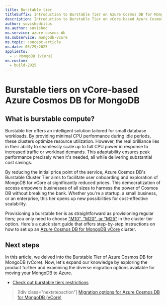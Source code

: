 ```yaml
---
title: Burstable tier
titleSuffix: Introduction to Burstable Tier on Azure Cosmos DB for MongoDB (vCore)
description: Introduction to Burstable Tier on vCore-based Azure Cosmos DB for MongoDB.
author: suvishodcitus
ms.author: suvishod
ms.service: azure-cosmos-db
ms.subservice: mongodb-vcore
ms.topic: concept-article
ms.date: 05/29/2025
appliesto:
  - ✅ MongoDB (vCore)
ms.custom:
  - build-2025
---
```


# Burstable tiers on vCore-based Azure Cosmos DB for MongoDB

## What is burstable compute?

Burstable tier offers an intelligent solution tailored for small database workloads. By providing minimal CPU performance during idle periods, these clusters optimize resource utilization. However, the real brilliance lies in their ability to seamlessly scale up to full CPU power in response to increased traffic or workload demands. This adaptability ensures peak performance precisely when it's needed, all while delivering substantial cost savings.

By reducing the initial price point of the service, Azure Cosmos DB's Burstable Cluster Tier aims to facilitate user onboarding and exploration of MongoDB for vCore at significantly reduced prices. This democratization of access empowers businesses of all sizes to harness the power of Cosmos DB without breaking the bank. Whether you're a startup, a small business, or an enterprise, this tier opens up new possibilities for cost-effective scalability.

Provisioning a burstable tier is as straightforward as provisioning regular tiers; you only need to choose ["M10", "M20", or "M25"](./compute-storage.md#compute-in-azure-cosmos-db-for-mongodb-vcore) in the cluster tier option. Here's a quick start guide that offers step-by-step instructions on how to set up an [Azure Cosmos DB for MongoDB vCore](./quickstart-portal.md) cluster.

## Next steps

In this article, we delved into the Burstable Tier of Azure Cosmos DB for MongoDB (vCore). Now, let's expand our knowledge by exploring the product further and examining the diverse migration options available for moving your MongoDB to Azure.

- [Check out burstable tiers restrictions](./limits.md#m10m20m25-limits)

> [!div class="nextstepaction"]
> [Migration options for Azure Cosmos DB for MongoDB (vCore)](migration-options.md)
